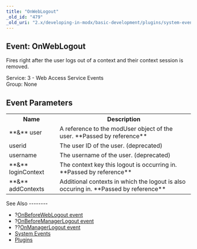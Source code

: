 ```yaml
---
title: "OnWebLogout"
_old_id: "479"
_old_uri: "2.x/developing-in-modx/basic-development/plugins/system-events/onweblogout"
---
```


Event: OnWebLogout
------------------

Fires right after the user logs out of a context and their context session is removed.

Service: 3 - Web Access Service Events   
Group: None

Event Parameters
----------------

<table><tbody><tr><th>Name</th><th>Description</th></tr><tr><td>**&** user</td><td>A reference to the modUser object of the user. **Passed by reference**</td></tr><tr><td>userid</td><td>The user ID of the user. (deprecated)</td></tr><tr><td>username</td><td>The username of the user. (deprecated)</td></tr><tr><td>**&** loginContext</td><td>The context key this logout is occurring in. **Passed by reference**</td></tr><tr><td>**&** addContexts</td><td>Additional contexts in which the logout is also occuring in. **Passed by reference**</td></tr></tbody></table>See Also
--------

- ?[OnBeforeWebLogout event](/revolution/2.x/developing-in-modx/basic-development/plugins/system-events/onbeforeweblogout "OnBeforeWebLogout")
- ?[OnBeforeManagerLogout event](/revolution/2.x/developing-in-modx/basic-development/plugins/system-events/onbeforemanagerlogout "OnBeforeManagerLogout")
- ??[OnManagerLogout event](/revolution/2.x/developing-in-modx/basic-development/plugins/system-events/onmanagerlogout "OnManagerLogout")
- [System Events](/revolution/2.x/developing-in-modx/basic-development/plugins/system-events "System Events")
- [Plugins](/revolution/2.x/developing-in-modx/basic-development/plugins "Plugins")